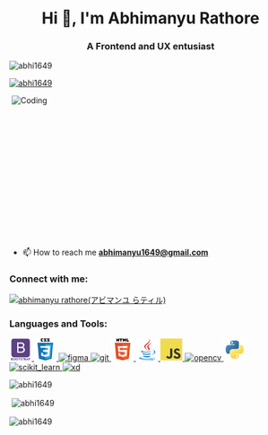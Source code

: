 <h1 align="center">Hi 👋, I'm Abhimanyu Rathore</h1>
<h3 align="center">A Frontend and UX entusiast</h3>

<p align="left"> <img src="https://komarev.com/ghpvc/?username=abhi1649&label=Profile%20views&color=0e75b6&style=flat" alt="abhi1649" /> </p>

<p align="left"> <a href="https://github.com/ryo-ma/github-profile-trophy"><img src="https://github-profile-trophy.vercel.app/?username=abhi1649" alt="abhi1649" /></a> </p>
<img align="right" alt="Coding" width="500" height="270" src="https://cdn.dribbble.com/users/889928/screenshots/6822594/front_end_4x.png?compress=1&resize=1600x1200">

- 📫 How to reach me **abhimanyu1649@gmail.com**

<h3 align="left">Connect with me:</h3>
<p align="left">
<a href="https://www.linkedin.com/in/abhimanyu-rathore-%E3%82%A2%E3%83%93%E3%83%9E%E3%83%B3%E3%83%A6-%E3%82%89%E3%83%86%E3%82%A3%E3%83%AB-5b9439166/" target="blank"><img align="center" src="https://raw.githubusercontent.com/rahuldkjain/github-profile-readme-generator/master/src/images/icons/Social/linked-in-alt.svg" alt="abhimanyu rathore(アビマンユ らティル)" height="30" width="40" /></a>
</p>

<h3 align="left">Languages and Tools:</h3>
<p align="left"> <a href="https://getbootstrap.com" target="_blank"> <img src="https://raw.githubusercontent.com/devicons/devicon/master/icons/bootstrap/bootstrap-plain-wordmark.svg" alt="bootstrap" width="40" height="40"/> </a> <a href="https://www.w3schools.com/css/" target="_blank"> <img src="https://raw.githubusercontent.com/devicons/devicon/master/icons/css3/css3-original-wordmark.svg" alt="css3" width="40" height="40"/> </a> <a href="https://www.figma.com/" target="_blank"> <img src="https://www.vectorlogo.zone/logos/figma/figma-icon.svg" alt="figma" width="40" height="40"/> </a> <a href="https://git-scm.com/" target="_blank"> <img src="https://www.vectorlogo.zone/logos/git-scm/git-scm-icon.svg" alt="git" width="40" height="40"/> </a> <a href="https://www.w3.org/html/" target="_blank"> <img src="https://raw.githubusercontent.com/devicons/devicon/master/icons/html5/html5-original-wordmark.svg" alt="html5" width="40" height="40"/> </a> <a href="https://www.java.com" target="_blank"> <img src="https://raw.githubusercontent.com/devicons/devicon/master/icons/java/java-original.svg" alt="java" width="40" height="40"/> </a> <a href="https://developer.mozilla.org/en-US/docs/Web/JavaScript" target="_blank"> <img src="https://raw.githubusercontent.com/devicons/devicon/master/icons/javascript/javascript-original.svg" alt="javascript" width="40" height="40"/> </a> <a href="https://opencv.org/" target="_blank"> <img src="https://www.vectorlogo.zone/logos/opencv/opencv-icon.svg" alt="opencv" width="40" height="40"/> </a> <a href="https://www.python.org" target="_blank"> <img src="https://raw.githubusercontent.com/devicons/devicon/master/icons/python/python-original.svg" alt="python" width="40" height="40"/> </a> <a href="https://scikit-learn.org/" target="_blank"> <img src="https://upload.wikimedia.org/wikipedia/commons/0/05/Scikit_learn_logo_small.svg" alt="scikit_learn" width="40" height="40"/> </a> <a href="https://www.adobe.com/products/xd.html" target="_blank"> <img src="https://cdn.worldvectorlogo.com/logos/adobe-xd.svg" alt="xd" width="40" height="40"/> </a> </p>

<p><img align="left" src="https://github-readme-stats.vercel.app/api/top-langs?username=abhi1649&show_icons=true&locale=en&layout=compact" alt="abhi1649" /></p>
<br>
<p>&nbsp;<img align="center" src="https://github-readme-stats.vercel.app/api?username=abhi1649&show_icons=true&locale=en" alt="abhi1649" /></p>

<p><img align="center" src="https://github-readme-streak-stats.herokuapp.com/?user=abhi1649&" alt="abhi1649" /></p>
